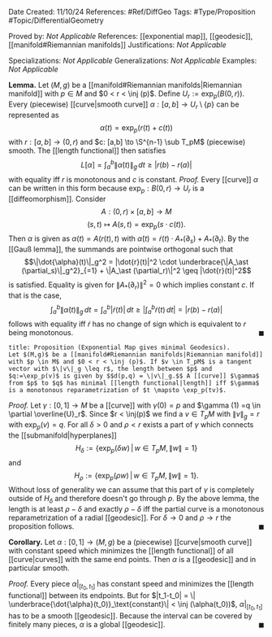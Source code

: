 <div class="topSpace"></div>

Date Created: 11/10/24
References: #Ref/DiffGeo 
Tags: #Type/Proposition #Topic/DifferentialGeometry 

Proved by: <i>Not Applicable</i>
References: [[exponential map]], [[geodesic]], [[manifold#Riemannian manifolds]]
Justifications: <i>Not Applicable</i>

Specializations: <i>Not Applicable</i>
Generalizations: <i>Not Applicable</i>
Examples: <i>Not Applicable</i>

**Lemma.**
Let $(M,g)$ be a [[manifold#Riemannian manifolds|Riemannian manifold]] with $p \in M$ and $0 < r < \inj (p)$. Define $U_r := \exp_p(B(0,r))$. Every (piecewise) [[curve|smooth curve]] $\alpha: [a,b] \to U_r \setminus \{p\}$ can be represented as $$\alpha(t) = \exp_p (r(t)+c(t))$$ with $r: [a,b] \to (0,r)$ and $c: [a,b] \to \S^{n-1} \sub T_pM$ (piecewise) smooth. The [[length functional]] then satisfies $$L[\alpha] = \int_a^b \| \dot{\alpha}(t)\|_g \, dt \geq |r(b)-r(a)|$$ with equality iff $r$ is monotonous and $c$ is constant. 
<i>Proof.</i>
Every [[curve]] $\alpha$ can be written in this form because $\exp_p: B(0,r) \to U_r$ is a [[diffeomorphism]]. Consider $$A: (0,r) \times [a,b] \to M$$ $$(s,t) \mapsto A(s,t) = \exp_p(s \cdot c(t)).$$ Then $\alpha$ is given as $\alpha(t) = A(r(t), t)$ with $\dot{\alpha}(t) = \dot{r}(t) \cdot A_\ast (\partial_s)+A_\ast (\partial_t)$. By the [[Gauß lemma]], the summands are pointwise orthogonal such that $$\|\dot{\alpha}(t)\|_g^2 = |\dot{r}(t)|^2 \cdot \underbrace{\|A_\ast (\partial_s)\|_g^2}_{=1} + \|A_\ast (\partial_r)\|^2 \geq |\dot{r}(t)|^2$$ is satisfied. Equality is given for $\|A_\ast (\partial_r)\|^2 = 0$ which implies constant $c$. If that is the case, $$\int_a^b \|\dot{\alpha}(t)\|_g \, dt = \int_a^b |\dot{r}(t)| \, dt \geq \left| \int_a^b \dot{r} (t) \, dt\right| = |r(b)-r(a)|$$ follows with equality iff $\dot{r}$ has no change of sign which is equivalent to $r$ being monotonous.
<span style="float:right;">$\blacksquare$</span>


``` ad-Proposition
title: Proposition (Exponential Map gives minimal Geodesics).
Let $(M,g)$ be a [[manifold#Riemannian manifolds|Riemannian manifold]] with $p \in M$ and $0 < r < \inj (p)$. If $v \in T_pM$ is a tangent vector with $\|v\|_g \leq r$, the length between $p$ and $q:=\exp_p(v)$ is given by $$d(p,q) = \|v\|_g.$$ A [[curve]] $\gamma$ from $p$ to $q$ has minimal [[length functional|length]] iff $\gamma$ is a monotonous reparametrization of $t \mapsto \exp_p(tv)$.
```

<i>Proof.</i>
Let $\gamma: [0,1] \to M$ be a [[curve]] with $\gamma(0)=p$ and $\gamma (1) =q \in \partial \overline{U}_r$. Since $r < \inj(p)$ we find a $v \in T_pM$ with $\|v\|_g=r$ with $\exp_p(v)=q$. For all $\delta > 0$ and $\rho < r$ exists a part of $\gamma$ which connects the [[submanifold|hyperplanes]] $$H_\delta := \{\exp_p(\delta w)\, | \, w \in T_pM, \|w\|=1\}$$ and $$H_\rho := \{\exp_p(\rho w) \, | \, w \in T_pM, \|w\|=1\}.$$ Without loss of generality we can assume that this part of $\gamma$ is completely outside of $H_\delta$ and therefore doesn't go through $p$. By the above lemma, the length is at least $\rho - \delta$ and exactly $\rho - \delta$ iff the partial curve is a monotonous reparametrization of a radial [[geodesic]]. For $\delta \to 0$ and $\rho \to r$ the proposition follows.
<span style="float:right;">$\blacksquare$</span>

**Corollary.**
Let $\alpha: [0,1] \to (M,g)$ be a (piecewise) [[curve|smooth curve]] with constant speed which minimizes the [[length functional]] of all [[curve|curves]] with the same end points. Then $\alpha$ is a [[geodesic]] and in particular smooth.

<i>Proof.</i>
Every piece $\alpha|_{[t_0, t_1]}$ has constant speed and minimizes the [[length functional]] between its endpoints. But for $|t_1-t_0| = \| \underbrace{\dot{\alpha}(t_0)}_\text{constant}\| < \inj (\alpha(t_0))$, $\alpha|_{[t_0, t_1]}$ has to be a smooth [[geodesic]]. Because the interval can be covered by finitely many pieces, $\alpha$ is a global [[geodesic]]. 
<span style="float:right;">$\blacksquare$</span>